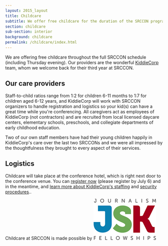 ```yaml
---
layout: 2015_layout
title: Childcare
subtitle: We offer free childcare for the duration of the SRCCON program and welcome families of all sizes.
section: childcare
sub-section: interior
background: childcare
permalink: /childcare/index.html
---
```


We are offering free childcare throughout the full SRCCON schedule (including Thursday evening). Our providers are the wonderful [KiddieCorp](https://www.kiddiecorp.com/)  team, whom we welcome back for their third year at SRCCON.

## Our care providers

Staff-to-child ratios range from 1:2 for children 6-11 months to 1:7 for children aged 6-12 years, and KiddieCorp will work with SRCCON organizers to handle registration and logistics so your kid(s) can have a great time while you're conferencing. All caregivers act as employees of KiddieCorp (not contractors) and are recruited from local licensed daycare centers, elementary schools, preschools, and collegiate departments of early childhood education.

Two of our own staff members have had their young children happily in KiddieCorp's care over the last two SRCCONs and we were all impressed by the thoughtfulness they brought to every aspect of their services.

## Logistics

Childcare will take place at the conference hotel, which is right next door to the conference venue. You can [register now](https://www.jotform.com/KiddieCorp/srcconkids) (please register by July 6) and in the meantime, and [learn more about KiddieCorp's staffing](https://www.kiddiecorp.com/staffselect.html) and [security procedures](https://www.kiddiecorp.com/security.html)..

<div id="sponsortag">
    <span>Childcare at SRCCON is made possible by</span> <a href="http://jsk.stanford.edu/"><img src="/media/img/partners/jsk.jpg" class="childcare" alt="John S Knight Fellowships"></a>
</div>
